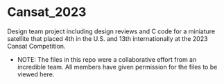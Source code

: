 # Cansat_2023
Design team project including design reviews and C code for a miniature satellite that placed 4th in the U.S. and 13th internationally at the 2023 Cansat Competition.
* NOTE: The files in this repo were a collaborative effort from an incredible team. All members have given permission for the files to be viewed here. 

